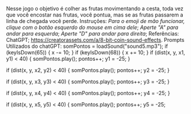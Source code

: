 Nesse jogo o objetivo é colher as frutas movimentando a cesta, toda vez que você encostar nas frutas, você pontua, mas se as frutas passarem a linha de chegada você perde.
Instruções:
_Para o emoji de mão funcionar, clique com o botão esquerdo do mouse em cima dele_;
_Aperte "A" para andar para esquerda_;
_Aperte "D" para andar para direita_;
Referências:
ChatGPT;
https://creatorassets.com/a/8-bit-coin-sound-effects.
Prompts Utilizados do chatGPT:
 somPontos = loadSound("sound5.mp3");
  if (keyIsDown(65)) {
    x -= 10;
  }
  if (keyIsDown(68)) {
    x += 10;
  }
  if (dist(x, y, x1, y1) < 40) {
    somPontos.play();
    pontos++;
    y1 = -25;
  }

  if (dist(x, y, x2, y2) < 40) {
    somPontos.play();
    pontos++;
    y2 = -25;
  }

  if (dist(x, y, x3, y3) < 40) {
    somPontos.play();
    pontos++;
    y3 = -25;
  }

  if (dist(x, y, x4, y4) < 40) {
    somPontos.play();
    pontos++;
    y4 = -25;
  }

  if (dist(x, y, x5, y5) < 40) {
    somPontos.play();
    pontos++;
    y5 = -25;
